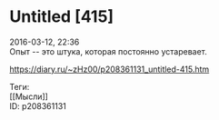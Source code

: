 Untitled [415]
===============

   
 2016-03-12, 22:36   
  Опыт -- это штука, которая постоянно устаревает.   
    
 <https://diary.ru/~zHz00/p208361131_untitled-415.htm>   
   
 Теги:   
 [[Мысли]]   
 ID: p208361131